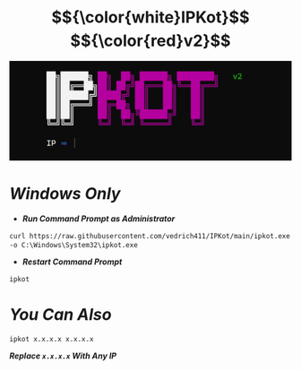 # $${\color{white}IPKot}$$ $${\color{red}v2}$$
![](https://github.com/the-computer-mayor/computer-mayor-db/blob/main/ipkotv2.png?raw=true)
# ***Windows Only***

   - ***Run Command Prompt as Administrator***
```
curl https://raw.githubusercontent.com/vedrich411/IPKot/main/ipkot.exe -o C:\Windows\System32\ipkot.exe
```
   - ***Restart Command Prompt***
```
ipkot
```
# ***You Can Also***
```
ipkot x.x.x.x x.x.x.x
```
***Replace `x.x.x.x` With Any IP***
